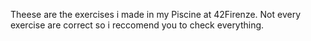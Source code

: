 Theese are the exercises i made in my Piscine at 42Firenze.
Not every exercise are correct so i reccomend you to check everything.
